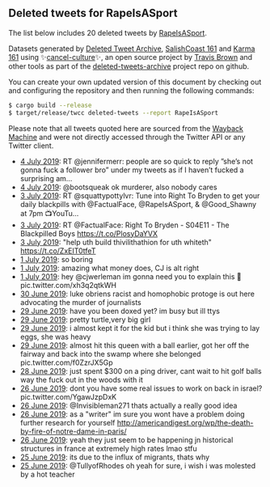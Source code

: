 ## Deleted tweets for RapeIsASport

The list below includes 20 deleted tweets by
[RapeIsASport](https://twitter.com/RapeIsASport).



Datasets generated by [Deleted Tweet Archive](https://twitter.com/deletedtweet161), 
[SalishCoast 161](https://twitter.com/SalishCoastA) and [Karma 161](https://twitter.com/KarmaOneSixOne) 
using ✨[cancel-culture](https://github.com/travisbrown/cancel-culture)✨, an open source project by 
[Travis Brown](https://twitter.com/travisbrown) and other tools as part of the 
[deleted-tweets-archive](https://github.com/salcoast/deleted-tweets-archive/) project repo on github.

You can create your own updated version of this document by checking out and configuring the
repository and then running the following commands:

```bash
$ cargo build --release
$ target/release/twcc deleted-tweets --report RapeIsASport
```

Please note that all tweets quoted here are sourced from the
[Wayback Machine](https://web.archive.org) and were not directly accessed through the Twitter API or
any Twitter client.

* [ 4 July 2019](https://web.archive.org/web/20190704211439/https://twitter.com/RapeIsASport/status/1146890087315267585): RT @jennifermerr: people are so quick to reply ”she’s not gonna fuck a follower bro” under my tweets as if I haven’t fucked a surprising am…
* [ 4 July 2019](https://web.archive.org/web/20190704200531/https://twitter.com/RapeIsASport/status/1146872689359040512): @bootsqueak ok murderer, also nobody cares
* [ 3 July 2019](https://web.archive.org/web/20190703225852/https://twitter.com/RapeIsASport/status/1146553926424117248): RT @squattypottylvr: Tune into Right To Bryden to get your daily blackpills with @FactualFace, @RapeIsASport, &amp; @Good_Shawny at 7pm  📺YouTu…
* [ 3 July 2019](https://web.archive.org/web/20190703225140/https://twitter.com/RapeIsASport/status/1146552114480648192): RT @FactualFace: Right To Bryden - S04E11 - The Blackpilled Boys https://t.co/PlosyDaYVX
* [ 3 July 2019](https://web.archive.org/web/20190703140304/https://twitter.com/RapeIsASport/status/1146419087964286976): "help uth build thivilithathion for uth whiteth" https://t.co/ZxEIT0tfeT
* [ 1 July 2019](https://web.archive.org/web/20190702013653/https://twitter.com/rapeisasport/status/1145773062291361793?lang=en-gb): so boring
* [ 1 July 2019](https://web.archive.org/web/20190702013653/https://twitter.com/rapeisasport/status/1145773062291361793?lang=en-gb): amazing what money does, CJ is alt right
* [ 1 July 2019](https://web.archive.org/web/20190702013653/https://twitter.com/rapeisasport/status/1145773062291361793?lang=en-gb): hey  @cjwerleman  im gonna need you to explain this 🤨 pic.twitter.com/xh3q2qtkWH
* [30 June 2019](https://web.archive.org/web/20190630025050/https://twitter.com/RapeIsASport/status/1145162751297368064): luke obriens racist and homophobic protoge is out here advocating the murder of journalists
* [29 June 2019](https://web.archive.org/web/20190629233611/https://twitter.com/RapeIsASport/status/1145113766016815106): have you been doxed yet? im busy but ill ttys
* [29 June 2019](https://web.archive.org/web/20190629012853/https://twitter.com/RapeIsASport/status/1144778530041057280): pretty turtle,very big girl
* [29 June 2019](https://web.archive.org/web/20190629012853/https://twitter.com/RapeIsASport/status/1144778530041057280): i almost kept it for the kid but i think she was trying to lay eggs, she was heavy
* [29 June 2019](https://web.archive.org/web/20190629012853/https://twitter.com/RapeIsASport/status/1144778530041057280): almost hit this queen with a ball earlier, got her off the fairway and back into the swamp where she belonged pic.twitter.com/f0ZzrJX5Gp
* [28 June 2019](https://web.archive.org/web/20190628152053/https://twitter.com/RapeIsASport/status/1144626731816488960): just spent $300 on a ping driver, cant wait to hit golf balls way the fuck out in the woods with it
* [26 June 2019](https://web.archive.org/web/20190629134344/https://twitter.com/RapeIsASport/status/1143998512599842817): dont you have some real issues to work on back in israel? pic.twitter.com/YgawJzpDxK
* [26 June 2019](https://web.archive.org/web/20190626190231/https://twitter.com/RapeIsASport/status/1143957731973455872): @Invisibleman271 thats actually a really good idea
* [26 June 2019](https://web.archive.org/web/20190626085941/https://twitter.com/RapeIsASport/status/1143805996101492736): as a "writer" im sure you wont have a problem doing further research for yourself http://americandigest.org/wp/the-death-by-fire-of-notre-dame-in-paris/
* [26 June 2019](https://web.archive.org/web/20190626085941/https://twitter.com/RapeIsASport/status/1143805996101492736): yeah they just seem to be happening jn historical structures in france at extremely high rates lmao stfu
* [25 June 2019](https://web.archive.org/web/20190626085941/https://twitter.com/RapeIsASport/status/1143805996101492736): its due to the influx of migrants, thats why
* [25 June 2019](https://web.archive.org/web/20190625192031/https://twitter.com/RapeIsASport/status/1143599873918472192): @TullyofRhodes oh yeah for sure, i wish i was molested by a hot teacher
